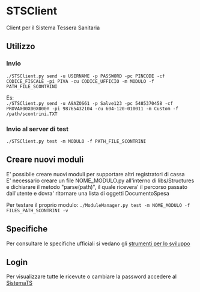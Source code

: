 # STSClient

Client per il Sistema Tessera Sanitaria

## Utilizzo
### Invio
`./STSClient.py send -u USERNAME -p PASSWORD -pc PINCODE -cf CODICE_FISCALE -pi PIVA -cu CODICE_UFFICIO -m MODULO -f PATH_FILE_SCONTRINI`   

Es:  
`./STSClient.py send -u A9AZOS61 -p Salve123 -pc 5485370458 -cf PROVAX00X00X000Y -pi 98765432104 -cu 604-120-010011 -m Custom -f /path/scontrini.TXT`

### Invio al server di test
`./STSClient.py test -m MODULO -f PATH_FILE_SCONTRINI`


## Creare nuovi moduli
E' possibile creare nuovi moduli per supportare altri registratori di cassa  
E' necessario creare un file NOME_MODULO.py all'interno di libs/Structures  
e dichiarare il metodo "parse(path)", il quale ricevera' il percorso passato dall'utente
e dovra' ritornare una lista di oggetti DocumentoSpesa

Per testare il proprio modulo:
`./ModuleManager.py test -m NOME_MODULO -f FILES_PATH_SCONTRINI -v`

## Specifiche
Per consultare le specifiche ufficiali si vedano gli [strumenti per lo sviluppo](https://sistemats1.sanita.finanze.it/portale/spese-sanitarie/documenti-e-specifiche-tecniche-strumenti-per-lo-sviluppo)

## Login
Per visualizzare tutte le ricevute o cambiare la password accedere al [SistemaTS](https://sistemats4.sanita.finanze.it/simossHome/)
